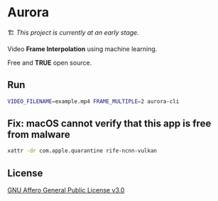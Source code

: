 # Aurora

🏗️ *This project is currently at an early stage.*

Video **Frame Interpolation** using machine learning.

Free and **TRUE** open source.

## Run

```bash
VIDEO_FILENAME=example.mp4 FRAME_MULTIPLE=2 aurora-cli
```

## Fix: macOS cannot verify that this app is free from malware

```bash
xattr -dr com.apple.quarantine rife-ncnn-vulkan
```

## License

[GNU Affero General Public License v3.0](https://choosealicense.com/licenses/agpl-3.0)
